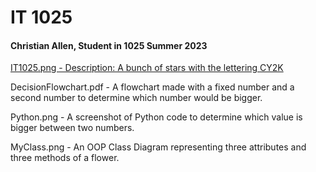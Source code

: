 # IT 1025

#### **Christian Allen, Student in 1025 Summer 2023**

[IT1025.png - Description: A bunch of stars with the lettering CY2K](https://new.express.adobe.com/id/urn:aaid:sc:US:f6e703ed-ffc7-5d34-a4c2-1a5c6b6477cc)

DecisionFlowchart.pdf - A flowchart made with a fixed number and a second number to determine which number would be bigger.

Python.png - A screenshot of Python code to determine which value is bigger between two numbers. 

MyClass.png - An OOP Class Diagram representing three attributes and three methods of a flower.
